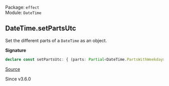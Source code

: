 Package: `effect`<br />
Module: `DateTime`<br />

## DateTime.setPartsUtc

Set the different parts of a `DateTime` as an object.

**Signature**

```ts
declare const setPartsUtc: { (parts: Partial<DateTime.PartsWithWeekday>): <A extends DateTime>(self: A) => A; <A extends DateTime>(self: A, parts: Partial<DateTime.PartsWithWeekday>): A; }
```

[Source](https://github.com/Effect-TS/effect/tree/main/packages/effect/src/DateTime.ts#L978)

Since v3.6.0